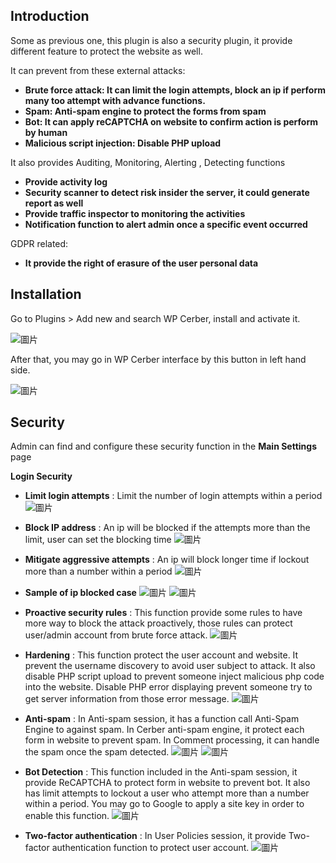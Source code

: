 ## Introduction

Some as previous one, this plugin is also a security plugin, it provide different feature to protect the website as well.

It can prevent from these external attacks:

- **Brute force attack: It can limit the login attempts, block an ip if perform many too attempt with advance functions.** 
- **Spam: Anti-spam engine to protect the forms from spam**
- **Bot: It can apply reCAPTCHA on website to confirm action is perform by human**
- **Malicious script injection: Disable PHP upload**

It also provides Auditing, Monitoring, Alerting , Detecting functions

- **Provide activity log**
- **Security scanner to detect risk insider the server, it could generate report as well**
- **Provide traffic inspector to monitoring the activities**
- **Notification function to alert admin once a specific event occurred**

GDPR related:

- **It provide the right of erasure of the user personal data**

## Installation

Go to Plugins > Add new and search WP Cerber, install and activate it.

![圖片](https://user-images.githubusercontent.com/74434769/141387473-6787f54e-786c-4135-8302-b647de8ec8a0.png)

After that, you may go in WP Cerber interface by this button in left hand side.

![圖片](https://user-images.githubusercontent.com/74434769/141547383-7e103087-34c1-4705-b9bd-f5136af8fcad.png)


## Security

Admin can find and configure these security function in the **Main Settings** page

**Login Security**
- **Limit login attempts** : Limit the number of login attempts within a period 
 ![圖片](https://user-images.githubusercontent.com/74434769/141588759-89caed28-580a-424c-bc2c-3272ab3e12c6.png)

- **Block IP address** : An ip will be blocked if the attempts more than the limit, user can set the blocking time
![圖片](https://user-images.githubusercontent.com/74434769/141590157-5f33ac31-7c86-4eb7-80a6-bf40eadd9643.png)


- **Mitigate aggressive attempts** : An ip will block longer time if lockout more than a number within a period
![圖片](https://user-images.githubusercontent.com/74434769/141592411-b618acd2-f7a9-4430-b697-5987cc6a67c4.png)
- **Sample of ip blocked case**
![圖片](https://user-images.githubusercontent.com/74434769/141579636-71754156-e295-43f3-93ff-242ea634cad0.png)
![圖片](https://user-images.githubusercontent.com/74434769/141579880-82b9e9ca-f8c9-4953-81c3-093835270986.png)

- **Proactive security rules** : This function provide some rules to have more way to block the attack proactively, those rules can protect user/admin account from brute force attack. 
![圖片](https://user-images.githubusercontent.com/74434769/141593855-2bbdb706-edfa-48e7-bff2-003237ab7dd7.png)


- **Hardening** : This function protect the user account and website. It prevent the username discovery to avoid user subject to attack. It also disable PHP script upload to prevent someone inject malicious php code into the website. Disable PHP error displaying prevent someone try to get server information from those error message.
![圖片](https://user-images.githubusercontent.com/74434769/141594426-315c2f93-b37f-4650-8263-c062e899395c.png)

- **Anti-spam** : In Anti-spam session, it has a function call Anti-Spam Engine to against spam. In Cerber anti-spam engine, it protect each form in website to prevent spam. In Comment processing, it can handle the spam once the spam detected.
![圖片](https://user-images.githubusercontent.com/74434769/141594747-755d5099-bbcd-4c76-af69-6f8891d62680.png)
![圖片](https://user-images.githubusercontent.com/74434769/141594759-8736ce85-cad8-4e69-ba31-87f2ab59a086.png)
  
- **Bot Detection** : This function included in the Anti-spam session, it provide ReCAPTCHA to protect form in website to prevent bot. It also has limit attempts to lockout a user who attempt more than a number within a period. You may go to Google to apply a site key in order to enable this function.
![圖片](https://user-images.githubusercontent.com/74434769/141595698-1dcee866-47a4-4012-a403-81660900b4a2.png)

- **Two-factor authentication** : In User Policies session, it provide Two-factor authentication function to protect user account.
![圖片](https://user-images.githubusercontent.com/74434769/141597298-49ebc6cf-35d1-42ca-986d-540cab135afa.png)

